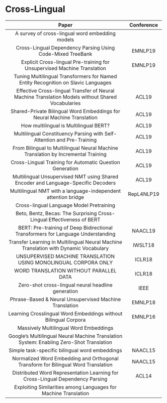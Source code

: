 # Cross-Lingual

| Paper | Conference |
| :---: | :---: |
| A survey of cross-lingual word embedding models||
|Cross-Lingual Dependency Parsing Using Code-Mixed TreeBank|EMNLP19|
|Explicit Cross-lingual Pre-training for Unsupervised Machine Translation|EMNLP19|
| Tuning Multilingual Transformers for Named Entity Recognition on Slavic Languages ||
| Effective Cross-lingual Transfer of Neural Machine Translation Models without Shared Vocabularies | ACL19 |
| Shared-Private Bilingual Word Embeddings for Neural Machine Translation | ACL19 |
| How multilingual is Multilingual BERT?|ACL19|
| Multilingual Constituency Parsing with Self-Attention and Pre-Training | ACL19 |
| From Bilingual to Multilingual Neural Machine Translation by Incremental Training | ACL19 |
| Cross-Lingual Training for Automatic Question Generation | ACL19 |
| Multilingual Unsupervised NMT using Shared Encoder and Language-Specific Decoders|ACL19|
|Multilingual NMT with a language-independent attention bridge|RepL4NLP19|
| Cross-lingual Language Model Pretraining||
| Beto, Bentz, Becas: The Surprising Cross-Lingual Effectiveness of BERT||
| BERT: Pre-training of Deep Bidirectional Transformers for Language Understanding|NAACL19|
|Transfer Learning in Multilingual Neural Machine Translation with Dynamic Vocabulary|IWSLT18|
| UNSUPERVISED MACHINE TRANSLATION USING MONOLINGUAL CORPORA ONLY|ICLR18|
| WORD TRANSLATION WITHOUT PARALLEL DATA|ICLR18|
| Zero-shot cross-lingual neural headline generation|IEEE|
| Phrase-Based & Neural Unsupervised Machine Translation|EMNLP18|
| Learning Crosslingual Word Embeddings without Bilingual Corpora|EMNLP16|
| Massively Multilingual Word Embeddings||
| Google’s Multilingual Neural Machine Translation System: Enabling Zero-Shot Translation ||
| Simple task-specific bilingual word embeddings|NAACL15|
| Normalized Word Embedding and Orthogonal Transform for Bilingual Word Translation|NAACL15|
| Distributed Word Representation Learning for Cross-Lingual Dependency Parsing|ACL14|
| Exploiting Similarities among Languages for Machine Translation||


